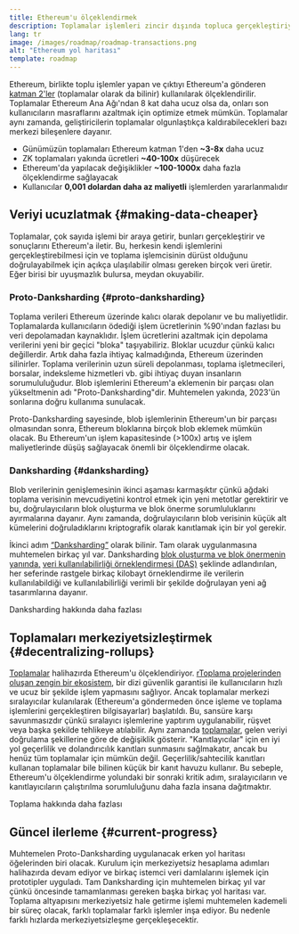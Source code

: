 ```yaml
---
title: Ethereum'u ölçeklendirmek
description: Toplamalar işlemleri zincir dışında topluca gerçekleştiriyor, böylece kullanıcı için maliyetleri azaltıyor. Ancak, toplamaların şu andaki veri kullanımı çok pahalı ve bu durum, işlemlerin ucuz olabilme yolunu sınırlıyor. Proto-Danksharding bunu çözüyor.
lang: tr
image: /images/roadmap/roadmap-transactions.png
alt: "Ethereum yol haritası"
template: roadmap
---
```


Ethereum, birlikte toplu işlemler yapan ve çıktıyı Ethereum'a gönderen [katman 2'ler](/layer-2/#rollups) (toplamalar olarak da bilinir) kullanılarak ölçeklendirilir. Toplamalar Ethereum Ana Ağı'ndan 8 kat daha ucuz olsa da, onları son kullanıcıların masraflarını azaltmak için optimize etmek mümkün. Toplamalar aynı zamanda, geliştiricilerin toplamalar olgunlaştıkça kaldırabilecekleri bazı merkezi bileşenlere dayanır.

<InfoBanner mb={8} title="İşlem maliyetleri">
  <ul style={{ marginBottom: 0 }}>
    <li>Günümüzün toplamaları Ethereum katman 1'den <strong>~3-8x</strong> daha ucuz</li>
    <li>ZK toplamaları yakında ücretleri <strong>~40-100x</strong> düşürecek</li>
    <li>Ethereum'da yapılacak değişiklikler <strong>~100-1000x</strong> daha fazla ölçeklendirme sağlayacak</li>
    <li style={{ marginBottom: 0 }}>Kullanıcılar <strong> 0,001 dolardan daha az maliyetli</strong> işlemlerden yararlanmalıdır</li>
  </ul>
</InfoBanner>

## Veriyi ucuzlatmak {#making-data-cheaper}

Toplamalar, çok sayıda işlemi bir araya getirir, bunları gerçekleştirir ve sonuçlarını Ethereum'a iletir. Bu, herkesin kendi işlemlerini gerçekleştirebilmesi için ve toplama işlemcisinin dürüst olduğunu doğrulayabilmek için açıkça ulaşılabilir olması gereken birçok veri üretir. Eğer birisi bir uyuşmazlık bulursa, meydan okuyabilir.

### Proto-Danksharding {#proto-danksharding}

Toplama verileri Ethereum üzerinde kalıcı olarak depolanır ve bu maliyetlidir. Toplamalarda kullanıcıların ödediği işlem ücretlerinin %90'ından fazlası bu veri depolamadan kaynaklıdır. İşlem ücretlerini azaltmak için depolama verilerini yeni bir geçici "bloka" taşıyabiliriz. Bloklar ucuzdur çünkü kalıcı değillerdir. Artık daha fazla ihtiyaç kalmadığında, Ethereum üzerinden silinirler. Toplama verilerinin uzun süreli depolanması, toplama işletmecileri, borsalar, indeksleme hizmetleri vb. gibi ihtiyaç duyan insanların sorumululuğudur. Blob işlemlerini Ethereum'a eklemenin bir parçası olan yükseltmenin adı "Proto-Danksharding"dir. Muhtemelen yakında, 2023'ün sonlarına doğru kullanıma sunulacak.

Proto-Danksharding sayesinde, blob işlemlerinin Ethereum'un bir parçası olmasından sonra, Ethereum bloklarına birçok blob eklemek mümkün olacak. Bu Ethereum'un işlem kapasitesinde (>100x) artış ve işlem maliyetlerinde düşüş sağlayacak önemli bir ölçeklendirme olacak.

### Danksharding {#danksharding}

Blob verilerinin genişlemesinin ikinci aşaması karmaşıktır çünkü ağdaki toplama verisinin mevcudiyetini kontrol etmek için yeni metotlar gerektirir ve bu, doğrulayıcıların blok oluşturma ve blok önerme sorumluluklarını ayırmalarına dayanır. Aynı zamanda, doğrulayıcıların blob verisinin küçük alt kümelerini doğruladıklarını kriptografik olarak kanıtlamak için bir yol gerekir.

İkinci adım [“Danksharding”](/roadmap/danksharding/) olarak bilinir. Tam olarak uygulanmasına muhtemelen birkaç yıl var. Danksharding [blok oluşturma ve blok önermenin yanında,](/roadmap/pbs) [veri kullanılabilirliği örneklendirmesi (DAS)](/developers/docs/data-availability) şeklinde adlandırılan, her seferinde rastgele birkaç kilobayt örneklendirme ile verilerin kullanılabildiği ve kullanılabilirliği verimli bir şekilde doğrulayan yeni ağ tasarımlarına dayanır.

<ButtonLink variant="outline-color" to="/roadmap/danksharding/">Danksharding hakkında daha fazlası</ButtonLink>

## Toplamaları merkeziyetsizleştirmek {#decentralizing-rollups}

[Toplamalar](/layer-2) halihazırda Ethereum'u ölçeklendiriyor. [rToplama projelerinden oluşan zengin bir ekosistem](https://l2beat.com/scaling/tvl), bir dizi güvenlik garantisi ile kullanıcıların hızlı ve ucuz bir şekilde işlem yapmasını sağlıyor. Ancak toplamalar merkezi sıralayıcılar kulanılarak (Ethereum'a göndermeden önce işleme ve toplama işlemlerini gerçekleştiren bilgisayarlar) başlatıldı. Bu, sansüre karşı savunmasızdır çünkü sıralayıcı işlemlerine yaptırım uygulanabilir, rüşvet veya başka şekilde tehlikeye atılabilir. Aynı zamanda [toplamalar](https://l2beat.com), gelen veriyi doğrulama şekillerine göre de değişiklik gösterir. "Kanıtlayıcılar" için en iyi yol geçerlilik ve dolandırıcılık kanıtları sunmasını sağlmakatır, ancak bu henüz tüm toplamalar için mümkün değil. Geçerlilik/sahtecilik kanıtları kullanan toplamalar bile bilinen küçük bir kanıt havuzu kullanır. Bu sebeple, Ethereum'u ölçeklendirme yolundaki bir sonraki kritik adım, sıralayıcıların ve kanıtlayıcıların çalıştırılma sorumluluğunu daha fazla insana dağıtmaktır.

<ButtonLink variant="outline-color" to="/developers/docs/scaling/">Toplama hakkında daha fazlası</ButtonLink>

## Güncel ilerleme {#current-progress}

Muhtemelen Proto-Danksharding uygulanacak erken yol haritası öğelerinden biri olacak. Kurulum için merkeziyetsiz hesaplama adımları halihazırda devam ediyor ve birkaç istemci veri damlalarını işlemek için prototipler uyguladı. Tam Danksharding için muhtemelen birkaç yıl var çünkü öncesinde tamamlanması gereken başka birkaç yol haritası var. Toplama altyapısını merkeziyetsiz hale getirme işlemi muhtemelen kademeli bir süreç olacak, farklı toplamalar farklı işlemler inşa ediyor. Bu nedenle farklı hızlarda merkeziyetsizleşme gerçekleşecektir.
